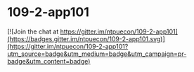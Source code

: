 # 109-2-app101

[![Join the chat at https://gitter.im/ntpuecon/109-2-app101](https://badges.gitter.im/ntpuecon/109-2-app101.svg)](https://gitter.im/ntpuecon/109-2-app101?utm_source=badge&utm_medium=badge&utm_campaign=pr-badge&utm_content=badge)